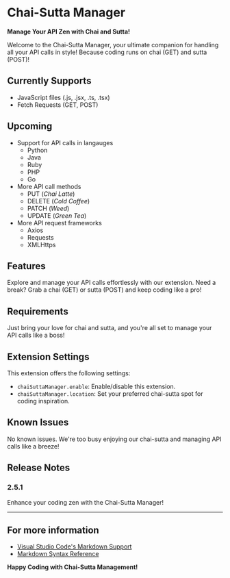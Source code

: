 # Chai-Sutta Manager
**Manage Your API Zen with Chai and Sutta!**

Welcome to the Chai-Sutta Manager, your ultimate companion for handling all your API calls in style! Because coding runs on chai (GET) and sutta (POST)!

## Currently Supports

- JavaScript files (.js, .jsx, .ts, .tsx)
- Fetch Requests (GET, POST)

## Upcoming

- Support for API calls in langauges
  - Python
  - Java
  - Ruby
  - PHP
  - Go
- More API call methods
  - PUT (_Chai Latte_)
  - DELETE (_Cold Coffee_)
  - PATCH (_Weed_)
  - UPDATE (_Green Tea_)
- More API request frameworks
  - Axios
  - Requests
  - XMLHttps

## Features

Explore and manage your API calls effortlessly with our extension. Need a break? Grab a chai (GET) or sutta (POST) and keep coding like a pro!

## Requirements

Just bring your love for chai and sutta, and you're all set to manage your API calls like a boss!

## Extension Settings

This extension offers the following settings:

* `chaiSuttaManager.enable`: Enable/disable this extension.
* `chaiSuttaManager.location`: Set your preferred chai-sutta spot for coding inspiration.

## Known Issues

No known issues. We're too busy enjoying our chai-sutta and managing API calls like a breeze!

## Release Notes

### 2.5.1

Enhance your coding zen with the Chai-Sutta Manager!

---
## For more information

* [Visual Studio Code's Markdown Support](http://code.visualstudio.com/docs/languages/markdown)
* [Markdown Syntax Reference](https://help.github.com/articles/markdown-basics/)

**Happy Coding with Chai-Sutta Management!**
